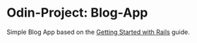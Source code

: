 # Odin-Project: Blog-App

Simple Blog App based on the [Getting Started with Rails](https://guides.rubyonrails.org/getting_started.html) guide.